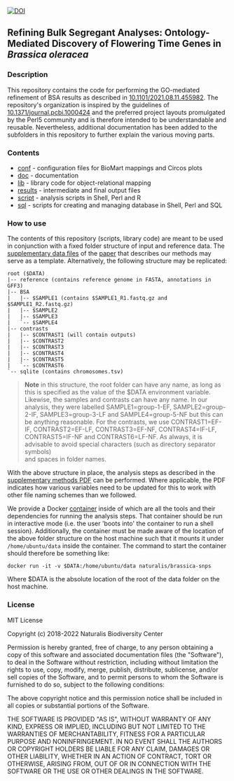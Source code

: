 [![DOI](https://zenodo.org/badge/DOI/10.5281/zenodo.5211375.svg)](https://doi.org/10.5281/zenodo.5211375)

Refining Bulk Segregant Analyses: Ontology-Mediated Discovery of Flowering Time Genes in _Brassica oleracea_
------------------------------------------------------------------------------------------------------------

### Description

This repository contains the code for performing the GO-mediated refinement of BSA results
as described in [10.1101/2021.08.11.455982](https://doi.org/10.1101/2021.08.11.455982).
The repository's organization is inspired by the guidelines of 
[10.1371/journal.pcbi.1000424](https://doi.org/10.1371/journal.pcbi.1000424) and the 
preferred project layouts promulgated by the Perl5 community and is therefore
intended to be understandable and reusable. Nevertheless, additional documentation has been
added to the subfolders in this repository to further explain the various moving parts.

### Contents

- [conf](conf) - configuration files for BioMart mappings and Circos plots
- [doc](doc) - documentation
- [lib](lib) - library code for object-relational mapping
- [results](results) - intermediate and final output files
- [script](script) - analysis scripts in Shell, Perl and R
- [sql](sql) - scripts for creating and managing database in Shell, Perl and SQL

### How to use

The contents of this repository (scripts, library code) are meant to be used in
conjunction with a fixed folder structure of input and reference data. The
[supplementary data files](https://doi.org/10.5281/zenodo.3402201) of the 
[paper](https://doi.org/10.1101/2021.08.11.455982) that describes our methods may 
serve as a template. Alternatively, the following structure may be replicated:

    root ($DATA)
    |-- reference (contains reference genome in FASTA, annotations in GFF3)
    |-- BSA 
    |   |-- $SAMPLE1 (contains $SAMPLE1_R1.fastq.gz and $SAMPLE1_R2.fastq.gz)
    |   |-- $SAMPLE2
    |   |-- $SAMPLE3
    |   `-- $SAMPLE4
    |-- contrasts
    |   |-- $CONTRAST1 (will contain outputs)
    |   |-- $CONTRAST2
    |   |-- $CONTRAST3
    |   |-- $CONTRAST4
    |   |-- $CONTRAST5
    |   `-- $CONTRAST6
    `-- sqlite (contains chromosomes.tsv)

> **Note** in this structure, the root folder can have any name, as long
> as this is specified as the value of the $DATA environment variable.
> Likewise, the samples and contrasts can have any name. In our analysis, they 
> were labelled SAMPLE1=group-1-EF, SAMPLE2=group-2-IF, SAMPLE3=group-3-LF and 
> SAMPLE4=group-5-NF but this can be anything reasonable. For the contrasts, we
> use CONTRAST1=EF-IF, CONTRAST2=EF-LF, CONTRAST3=EF-NF, CONTRAST4=IF-LF,
> CONTRAST5=IF-NF and CONTRAST6=LF-NF. As always, it is 
> advisable to avoid special characters (such as directory separator symbols)       
> and spaces in folder names.      

With the above structure in place, the analysis steps as described in the 
[supplementary methods PDF](doc/SUPPLEMENTARY_METHODS.pdf) can be performed. 
Where applicable, the PDF indicates how various variables need to be updated 
for this to work with other file naming schemes than we followed.

We provide a Docker [container](https://hub.docker.com/r/naturalis/brassica-snps) 
inside of which are all the tools and their dependencies for running the analysis 
steps. That container should be run in interactive mode (i.e. the user 'boots into' 
the container to run a shell session). Additionally, the container must be made
aware of the location of the above folder structure on the host machine such that
it mounts it under `/home/ubuntu/data` inside the container. The command to start
the container should therefore be something like:

    docker run -it -v $DATA:/home/ubuntu/data naturalis/brassica-snps

Where $DATA is the absolute location of the root of the data folder on the host
machine.

### License

MIT License

Copyright (c) 2018-2022 Naturalis Biodiversity Center

Permission is hereby granted, free of charge, to any person obtaining a copy
of this software and associated documentation files (the "Software"), to deal
in the Software without restriction, including without limitation the rights
to use, copy, modify, merge, publish, distribute, sublicense, and/or sell
copies of the Software, and to permit persons to whom the Software is
furnished to do so, subject to the following conditions:

The above copyright notice and this permission notice shall be included in all
copies or substantial portions of the Software.

THE SOFTWARE IS PROVIDED "AS IS", WITHOUT WARRANTY OF ANY KIND, EXPRESS OR
IMPLIED, INCLUDING BUT NOT LIMITED TO THE WARRANTIES OF MERCHANTABILITY,
FITNESS FOR A PARTICULAR PURPOSE AND NONINFRINGEMENT. IN NO EVENT SHALL THE
AUTHORS OR COPYRIGHT HOLDERS BE LIABLE FOR ANY CLAIM, DAMAGES OR OTHER
LIABILITY, WHETHER IN AN ACTION OF CONTRACT, TORT OR OTHERWISE, ARISING FROM,
OUT OF OR IN CONNECTION WITH THE SOFTWARE OR THE USE OR OTHER DEALINGS IN THE
SOFTWARE.
